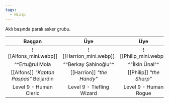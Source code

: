 ```yaml
---
tags:
  - Hizip
---  
```

  
Aklı başında paralı asker grubu.  
  
|                Başgan                |           Üye           |          Üye           |  
|:------------------------------------:|:-----------------------:|:----------------------:|  
| ![[Alfons_mini.webp]]| ![[Harrion_mini.webp]]| ![[Philip_mini.webp]]|  
| ^^Ertuğrul Mola | ^^Berkay Şahinoğlu^^ | ^^İlkin Ünal^^ |  
| [[Alfons]] *"Kaptan Paspas"* Beljardin | [[Harrion]] *"the Handy"* | [[Philip]] *"the Sharp"* |  
| Level 9 - Human Cleric | Level 9 - Tiefling Wizard | Level 9 - Human Rogue |